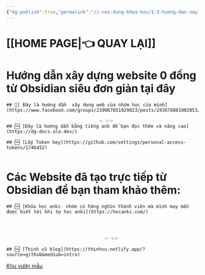```yaml
---
{"dg-publish":true,"permalink":"/i-noi-dung-khoa-hoc/1-3-huong-dan-xay-dung-website-truc-tiep-tu-obsidian/","dgPassFrontmatter":true,"noteIcon":"1"}
---
```



# [[HOME PAGE\|👈 QUAY LẠI]]

# Hướng dẫn xây dựng website  0 đồng từ Obsidian siêu đơn giản tại đây

```ad-summary
## 💎[ Đây là hướng dẫn  xây dựng web của nhóm học của mình](https://www.facebook.com/groups/219067851029823/posts/243678881902053/)

                                  ✨ ✨✨
## 🆓 [Đây là hướng dẫn bằng tiếng anh để bạn đọc thêm và nâng cao](https://dg-docs.ole.dev/)

## 🆓 [Lấy Token key](https://github.com/settings/personal-access-tokens/1746452)


```


# Các Website đã tạo trực tiếp từ Obsidian  để bạn tham khảo thêm:

```ad-info
## 🆓 [Khóa học anki- nhóm có hàng nghìn thành viên mà mình may mắn được biết tới khi tự học anki](https://hocanki.com/)




                                    ✨ ✨✨

## 🆓 [Thịnh vũ blog](https://thinhvu.netlify.app/?source=github&medium=intro)
```
[ Khu vườn mẫu ](https://notes.johnmavrick.com/my-thoughts/my-thoughts/)


